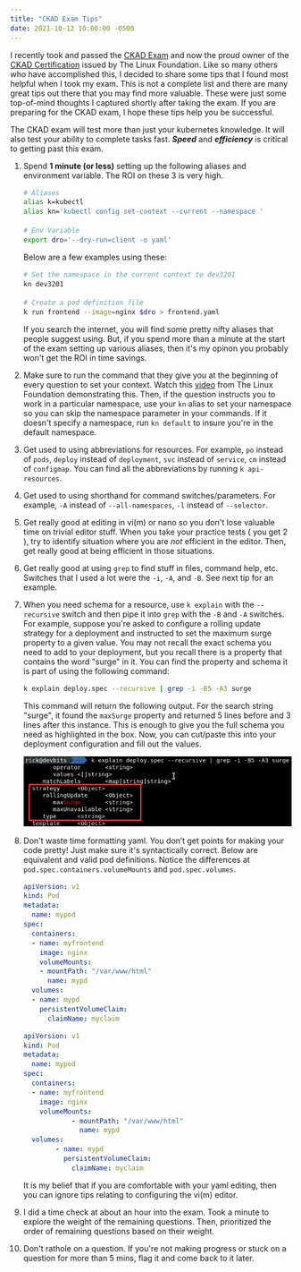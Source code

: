 ```yaml
---
title: "CKAD Exam Tips"
date: 2021-10-12 10:00:00 -0500
---
```


I recently took and passed the [CKAD Exam](https://training.linuxfoundation.org/certification/certified-kubernetes-application-developer-ckad/) and now the proud owner of the [CKAD Certification](https://www.credly.com/badges/4a223a85-b8c9-48cc-85d6-487d936eb8dc/public_url) issued by The Linux Foundation. Like so many others who have accomplished this, I decided to share some tips that I found most helpful when I took my exam. This is not a complete list and there are many great tips out there that you may find more valuable. These were just some top-of-mind thoughts I captured shortly after taking the exam. If you are preparing for the CKAD exam, I hope these tips help you be successful.

The CKAD exam will test more than just your kubernetes knowledge. It will also test your ability to complete tasks fast. _**Speed**_ and _**efficiency**_ is critical to getting past this exam.

1. Spend **1 minute (or less)** setting up the following aliases and environment variable.  The ROI on these 3 is very high.

    ```bash
    # Aliases
    alias k=kubectl
    alias kn='kubectl config set-context --current --namespace '
    
    # Env Variable
    export dro='--dry-run=client -o yaml'
    ```

    Below are a few examples using these:

    ```bash
    # Set the namespace in the current context to dev3201
    kn dev3201

    # Create a pod definition file
    k run frontend --image=nginx $dro > frontend.yaml
    ```

    If you search the internet, you will find some pretty nifty aliases that people suggest using. But, if you spend more than a minute at the start of the exam setting up various aliases, then it's my opinon you probably won't get the ROI in time savings.

2. Make sure to run the command that they give you at the beginning of every question to set your context. Watch this [video](https://youtu.be/9UqkWcdy140) from The Linux Foundation demonstrating this. Then, if the question instructs you to work in a particular namespace, use your `kn` alias to set your namespace so you can skip the namespace parameter in your commands. If it doesn't specify a namespace, run `kn default` to insure you're in the default namespace.  

3. Get used to using abbreviations for resources. For example, `po` instead of `pods`, `deploy` instead of `deployment`, `svc` instead of `service`, `cm` instead of `configmap`.  You can find all the abbreviations by running `k api-resources`.

4. Get used to using shorthand for command switches/parameters. For example, `-A` instead of `--all-namespaces`, `-l` instead of `--selector`.

5. Get really good at editing in vi(m) or nano so you don't lose valuable time on trivial editor stuff. When you take your practice tests ( you get 2 ), try to identify situation where you are _not_ efficient in the editor. Then, get really good at being efficient in those situations.

6. Get really good at using `grep` to find stuff in files, command help, etc. Switches that I used a lot were the `-i`, `-A`, and `-B`. See next tip for an example.

7. When you need schema for a resource, use `k explain` with the `--recursive` switch and then pipe it into `grep` with the `-B` and `-A` switches. For example, suppose you're asked to configure a rolling update strategy for a deployment and instructed to set the maximum surge property to a given value. You may not recall the exact schema you need to add to your deployment, but you recall there is a property that contains the word "surge" in it.  You can find the property and schema it is part of using the following command:

    ```bash
    k explain deploy.spec --recursive | grep -i -B5 -A3 surge
    ```

    This command will return the following output. For the search string "surge", it found the `maxSurge` property and returned 5 lines before and 3 lines after this instance. This is enough to give you the full schema you need as highlighted in the box. Now, you can cut/paste this into your deployment configuration and fill out the values.

    ![Schema for pod.spec.strategy](/assets/img/ckad-tips-01.png)

8. Don't waste time formatting yaml. You don’t get points for making your code pretty! Just make sure it's 
syntactically correct. Below are equivalent and valid pod definitions. Notice the differences at `pod.spec.containers.volumeMounts` and `pod.spec.volumes`.


    ```yaml
    apiVersion: v1
    kind: Pod
    metadata:
      name: mypod
    spec:
      containers:
      - name: myfrontend
        image: nginx
        volumeMounts:
        - mountPath: "/var/www/html"
          name: mypd
      volumes:
      - name: mypd
        persistentVolumeClaim:
          claimName: myclaim
    ```

    ```yaml
    apiVersion: v1
    kind: Pod
    metadata:
      name: mypod
    spec:
      containers:
      - name: myfrontend
        image: nginx
        volumeMounts:
                - mountPath: "/var/www/html"
                  name: mypd
      volumes:
            - name: mypd
              persistentVolumeClaim:
                claimName: myclaim
    ```

    It is my belief that if you are comfortable with your yaml editing, then you can ignore tips relating to configuring the vi(m) editor.


9. I did a time check at about an hour into the exam. Took a minute to explore the weight of the remaining questions. Then, prioritized the order of remaining questions based on their weight.

10. Don't rathole on a question. If you're not making progress or stuck on a question for more than 5 mins, flag it and come back to it later.